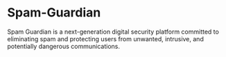 # Spam-Guardian
Spam Guardian is a next-generation digital security platform committed to eliminating spam and protecting users from unwanted, intrusive, and potentially dangerous communications. 
